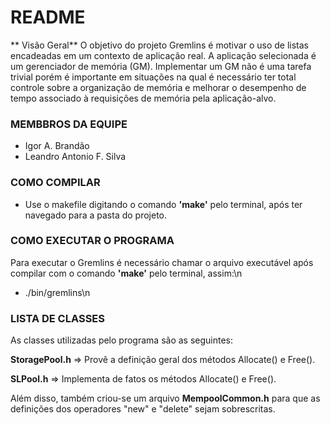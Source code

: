 # README #
** Visão Geral**
O objetivo do projeto Gremlins é motivar o uso de listas encadeadas em um contexto de aplicação real. A aplicação selecionada
é um gerenciador de memória (GM). Implementar um GM não é uma tarefa trivial porém é importante em situações na qual é necessário
ter total controle sobre a organização de memória e melhorar o desempenho de tempo associado à requisições de memória
pela aplicação-alvo.

### MEMBBROS DA EQUIPE ###
* Igor A. Brandão
* Leandro Antonio F. Silva

### COMO COMPILAR ###
* Use o makefile digitando o comando **'make'** pelo terminal, após ter navegado para a pasta do projeto.

### COMO EXECUTAR O PROGRAMA ###
Para executar o Gremlins é necessário chamar o arquivo executável após compilar com o comando **'make'** pelo terminal,
assim:\n
* ./bin/gremlins\n

### LISTA DE CLASSES ###
As classes utilizadas pelo programa são as seguintes:

**StoragePool.h** => Provê a definição geral dos métodos Allocate() e Free().

**SLPool.h** => Implementa de fatos os métodos Allocate() e Free().

Além disso, também criou-se um arquivo **MempoolCommon.h** para que as definições dos operadores "new" e "delete" sejam sobrescritas.
